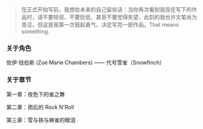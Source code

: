 > 在正式开始写前，我想给未来的自己留些话：当你再次看到我现在写下的作品时，请不要轻视、不要贬低、甚至不要觉得失望，此刻的我也许文笔尚为青涩，但这是我第一次鼓起勇气，决定写完一部作品。That means something.

### 关于角色

佐伊·钱伯斯 (Zoe·Marie·Chambers) —— 代号雪雀（Snowfinch）





### 关于章节

第一章：夜色下的雀之舞

第二章：雨后的 Rock N'Roll 

第三章：雪与铁与麻雀的眼泪

